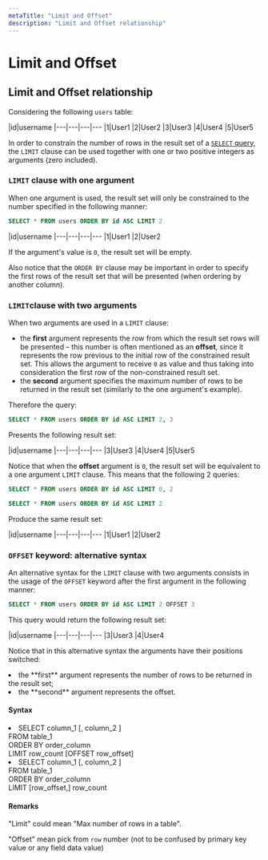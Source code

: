 ```yaml
---
metaTitle: "Limit and Offset"
description: "Limit and Offset relationship"
---
```


# Limit and Offset




## Limit and Offset relationship


Considering the following `users` table:

|id|username
|---|---|---|---
|1|User1
|2|User2
|3|User3
|4|User4
|5|User5

In order to constrain the number of rows in the result set of a [`SELECT` query](http://dev.mysql.com/doc/refman/5.7/en/select.html), the `LIMIT` clause can be used together with one or two positive integers as arguments (zero included).

### `LIMIT` clause with one argument

When one argument is used, the result set will only be constrained to the number specified in the following manner:

```sql
SELECT * FROM users ORDER BY id ASC LIMIT 2

```

|id|username
|---|---|---|---
|1|User1
|2|User2

If the argument's value is `0`, the result set will be empty.

Also notice that the `ORDER BY` clause may be important in order to specify the first rows of the result set that will be presented (when ordering by another column).

### `LIMIT`clause with two arguments

When two arguments are used in a `LIMIT` clause:

- the **first** argument represents the row from which the result set rows will be presented – this number is often mentioned as an **offset**, since it represents the row previous to the initial row of the constrained result set. This allows the argument to receive `0` as value and thus taking into consideration the first row of the non-constrained result set.
- the **second** argument specifies the maximum number of rows to be returned in the result set (similarly to the one argument's example).

Therefore the query:

```sql
SELECT * FROM users ORDER BY id ASC LIMIT 2, 3

```

Presents the following result set:

|id|username
|---|---|---|---
|3|User3
|4|User4
|5|User5

Notice that when the **offset** argument is `0`, the result set will be equivalent to a one argument `LIMIT` clause. This means that the following 2 queries:

```sql
SELECT * FROM users ORDER BY id ASC LIMIT 0, 2

SELECT * FROM users ORDER BY id ASC LIMIT 2

```

Produce the same result set:

|id|username
|---|---|---|---
|1|User1
|2|User2

### `OFFSET` keyword: alternative syntax

An alternative syntax for the `LIMIT` clause with two arguments consists in the usage of the `OFFSET` keyword after the first argument in the following manner:

```sql
SELECT * FROM users ORDER BY id ASC LIMIT 2 OFFSET 3

```

This query would return the following result set:

|id|username
|---|---|---|---
|3|User3
|4|User4

Notice that in this alternative syntax the arguments have their positions switched:

<li>
the **first** argument represents the number of rows to be returned in the result set;
</li>
<li>
the **second** argument represents the offset.
</li>



#### Syntax


<li>SELECT column_1 [, column_2 ]<br />
FROM table_1<br />
ORDER BY order_column<br />
LIMIT row_count [OFFSET row_offset]</li>
<li>SELECT column_1 [, column_2 ]<br />
FROM table_1<br />
ORDER BY order_column<br />
LIMIT [row_offset,] row_count</li>



#### Remarks


"Limit" could mean "Max number of rows in a table".

"Offset" mean pick from `row` number (not to be confused by primary key value or any field data value)


